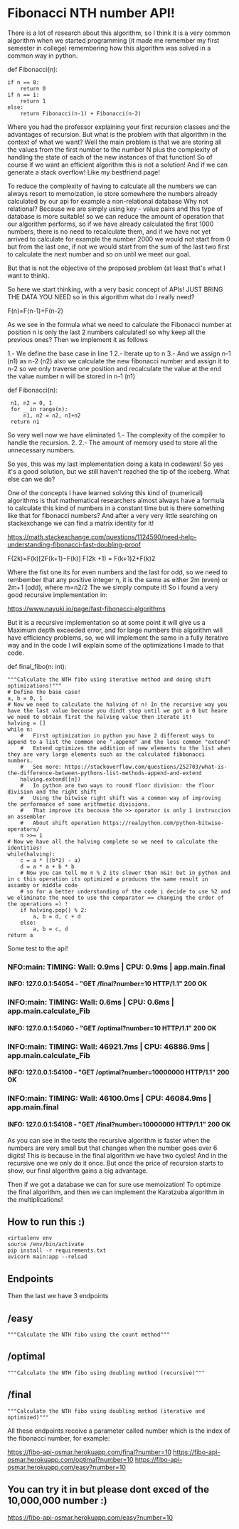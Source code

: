 # Fibonacci NTH number API!

There is a lot of research about this algorithm, so I think it is a very common algorithm when we started programming (it made me remember my first semester in college) remembering how this algorithm was solved in a common way in python. 

def Fibonacci(n):

    if n == 0:
        return 0
    if n == 1:
        return 1
    else:
        return Fibonacci(n-1) + Fibonacci(n-2)

Where you had the professor explaining your first recursion classes and the advantages of recursion. But what is the problem with that algorithm in the context of what we want? Well the main problem is that we are storing all the values from the first number to the number N plus the complexity of handling the state of each of the new instances of that function! So of course if we want an efficient algorithm this is not a solution! And if we can generate a stack overflow! Like my bestfriend page!

To reduce the complexity of having to calculate all the numbers we can always resort to memoization, ie store somewhere the numbers already calculated by our api for example a non-relational database Why not relational? Because we are simply using key - value pairs and this type of database is more suitable! so we can reduce the amount of operation that our algorithm performs, so if we have already calculated the first 1000 numbers, there is no need to recalculate them, and if we have not yet arrived to calculate for example the number 2000 we would not start from 0 but from the last one, if not we would start from the sum of the last two first to calculate the next number and so on until we meet our goal. 

But that is not the objective of the proposed problem (at least that's what I want to think).

So here we start thinking, with a very basic concept of APIs! JUST BRING THE DATA YOU NEED so in this algorithm what do I really need?

F(n)=F(n-1)+F(n-2)

As we see in the formula what we need to calculate the Fibonacci number at position n is only the last 2 numbers calculated! so why keep all the previous ones? Then we implement it as follows

1.- We define the base case in line 1 
2.- Iterate up to n
3.- And we assign n-1 (n1) as n-2 (n2) also we calculate the new fibonacci number and assign it to n-2 so we only traverse one position and recalculate the value at the end the value number n will be stored in n-1 (n1)

def Fibonacci(n):

     n1, n2 = 0, 1
     for _ in range(n):
         n1, n2 = n2, n1+n2
     return n1

So very well now we have eliminated 
1.- The complexity of the compiler to handle the recursion. 2.
2.- The amount of memory used to store all the unnecessary numbers. 

So yes, this was my last implementation doing a kata in codewars!
So yes it's a good solution, but we still haven't reached the tip of the iceberg.
What else can we do?

One of the concepts I have learned solving this kind of (numerical) algorithms is that mathematical researchers almost always have a formula to calculate this kind of numbers in a constant time but is there something like that for fibonacci numbers?
And after a very very little searching on stackexchange we can find a matrix identity for it! 

https://math.stackexchange.com/questions/1124590/need-help-understanding-fibonacci-fast-doubling-proof

F(2k)=F(k)[2F(k+1)−F(k)]
F(2k +1) = F(k+1)2+F(k)2

Where the fist one its for even numbers and the last for odd, so we need to rembember that any positive integer n, it is the same as either 2m (even) or 2m+1 (odd), where m=n2/2
The we simply compute it! 
So i found a very good recursive implementation in: 

https://www.nayuki.io/page/fast-fibonacci-algorithms

But it is a recursive implementation so at some point it will give us a Maximum depth exceeded error, and for large numbers this algorithm will have efficiency problems, so, we will implement the same in a fully iterative way and in the code I will explain some of the optimizations I made to that code. 

def final_fibo(n: int):

    """Calculate the NTH fibo using iterative method and doing shift optimizations!"""
    # Define the base case!
    a, b = 0, 1
    # Now we need to calculate the halving of n! In the recursive way you have the last value becouse you dindt stop until we got a 0 but heare we need to obtain first the halving value then iterate it! 
    halving = []
    while n:
        #   First optimization in python you have 2 different ways to append to a list the common one ".append" and the less common "extend"
        #   Extend optimizes the addition of new elements to the list when they are very large elements such as the calculated fibbonacci numbers.
        #   See more: https://stackoverflow.com/questions/252703/what-is-the-difference-between-pythons-list-methods-append-and-extend
        halving.extend([n])
        #   In python are two ways to round floor division: the floor division and the right shift
        #   Using the bitwise right shift was a common way of improving the performance of some arithmetic divisions.
        #   That improve its becouse the >> operator is only 1 instruccion on assembler
        #   About shift operation https://realpython.com/python-bitwise-operators/
        n >>= 1
    # Now we have all the halving complete so we need to calculate the identities!
    while(halving):
        c = a * ((b*2) - a)
        d = a * a + b * b
        # Now you can tell me n % 2 its slower than n&1! but in python and in c this operation its optimized a produces the same result in assamby or middle code 
        # so for a better understanding of the code i decide to use %2 and we eliminate the need to use the comparator == changing the order of the operations =) !
        if halving.pop() % 2:
            a, b = d, c + d
        else:
            a, b = c, d
    return a

Some test to the api!

### NFO:main: TIMING: Wall:    0.9ms | CPU:    0.9ms | app.main.final

#### INFO:     127.0.0.1:54054 - "GET /final?number=10 HTTP/1.1" 200 OK

### INFO:main: TIMING: Wall:    0.6ms | CPU:    0.6ms | app.main.calculate_Fib

#### INFO:     127.0.0.1:54060 - "GET /optimal?number=10 HTTP/1.1" 200 OK

### INFO:main: TIMING: Wall: 46921.7ms | CPU: 46886.9ms | app.main.calculate_Fib

#### INFO:     127.0.0.1:54100 - "GET /optimal?number=10000000 HTTP/1.1" 200 OK

### INFO:main: TIMING: Wall: 46100.0ms | CPU: 46084.9ms | app.main.final

#### INFO:     127.0.0.1:54108 - "GET /final?number=10000000 HTTP/1.1" 200 OK

As you can see in the tests the recursive algorithm is faster when the numbers are very small but that changes when the number goes over 6 digits! This is because in the final algorithm we have two cycles! And in the recursive one we only do it once. But once the price of recursion starts to show, our final algorithm gains a big advantage.

Then if we got a database we can for sure use memoization! To optimize the final algorithm, and then we can implement the Karatzuba algorithm in the multiplications! 

## How to run this :) 

```
virtualenv env
source /env/bin/activate
pip install -r requirements.txt
uvicorn main:app --reload
```

## Endpoints

Then the last we have 3 endpoints

## /easy   
    """Calculate the NTH fibo using the count method"""
## /optimal
    """Calculate the NTH fibo using doubling method (recursive)"""
## /final
    """Calculate the NTH fibo using doubling method (iterative and optimized)"""

All these endpoints receive a parameter called number which is the index of the fibonacci number, for example:

https://fibo-api-osmar.herokuapp.com/final?number=10
https://fibo-api-osmar.herokuapp.com/optimal?number=10
https://fibo-api-osmar.herokuapp.com/easy?number=10

## You can try it in but please dont exced of the 10,000,000 number :)
https://fibo-api-osmar.herokuapp.com/easy?number=10